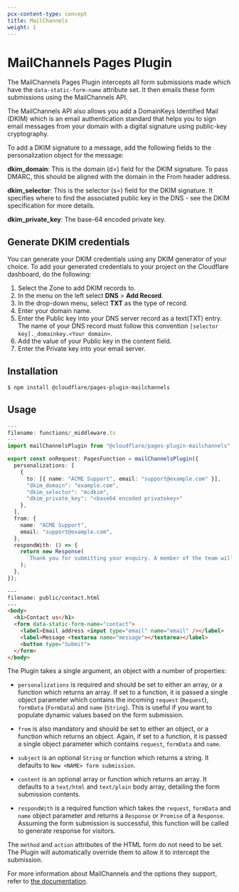 ```yaml
---
pcx-content-type: concept
title: MailChannels
weight: 1
---
```


# MailChannels Pages Plugin

The MailChannels Pages Plugin intercepts all form submissions made which have the `data-static-form-name` attribute set. It then emails these form submissions using the MailChannels API.

The MailChannels API also allows you add a DomainKeys Identified Mail (DKIM) which is an email authentication standard that helps you to sign email messages from your domain with a digital signature using public-key cryptography.

To add a DKIM signature to a message, add the following fields to the personalization object for the message:

**dkim_domain**: This is the domain (d=) field for the DKIM signature. To pass DMARC, this should be aligned with the domain in the From header address.

**dkim_selector**: This is the selector (s=) field for the DKIM signature. It specifies where to find the associated public key in the DNS - see the DKIM specification for more details.

**dkim_private_key**: The base-64 encoded private key.

## Generate DKIM credentials 

You can generate your DKIM credentials using any DKIM generator of your choice. To add your generated credentials to your project on the Cloudflare dashboard, do the following:

1. Select the Zone to add DKIM records to. 
2. In the menu on the left select **DNS** > **Add Record**.
3. In the drop-down menu, select **TXT** as the type of record.  
4. Enter your domain name.
5. Enter the Public key into your DNS server record as a text(TXT) entry. The name of your DNS record must follow this convention `[selector key]._domainkey.<Your domain>`. 
6. Add the value of your Public key in the content field.
7. Enter the Private key into your email server.

## Installation

```sh
$ npm install @cloudflare/pages-plugin-mailchannels
```

## Usage

```typescript
---
filename: functions/_middleware.ts
---
import mailChannelsPlugin from "@cloudflare/pages-plugin-mailchannels";

export const onRequest: PagesFunction = mailChannelsPlugin({
  personalizations: [
    {
      to: [{ name: "ACME Support", email: "support@example.com" }],
      "dkim_domain": "example.com",
      "dkim_selector": "mcdkim",
      "dkim_private_key": "<base64 encoded privatekey>"
    },
  ],
  from: {
    name: "ACME Support",
    email: "support@example.com",
  },
  respondWith: () => {
    return new Response(
      `Thank you for submitting your enquiry. A member of the team will be in touch shortly.`
    );
  },
});
```

```html
---
filename: public/contact.html
---
<body>
  <h1>Contact us</h1>
  <form data-static-form-name="contact">
    <label>Email address <input type="email" name="email" /></label>
    <label>Message <textarea name="message"></textarea></label>
    <button type="Submit">
  </form>
</body>
```

The Plugin takes a single argument, an object with a number of properties:

- `personalizations` is required and should be set to either an array, or a function which returns an array. If set to a function, it is passed a single object parameter which contains the incoming `request` (`Request`), `formData` (`FormData`) and `name` (`String`). This is useful if you want to populate dynamic values based on the form submission.

- `from` is also mandatory and should be set to either an object, or a function which returns an object. Again, if set to a function, it is passed a single object parameter which contains `request`, `formData` and `name`.

- `subject` is an optional `String` or function which returns a string. It defaults to `New <NAME> form submission`.

- `content` is an optional array or function which returns an array. It defaults to a `text/html` and `text/plain` body array, detailing the form submission contents.

- `respondWith` is a required function which takes the `request`, `formData` and `name` object parameter and returns a `Response` or `Promise` of a `Response`. Assuming the form submission is successful, this function will be called to generate response for visitors.

The `method` and `action` attributes of the HTML form do not need to be set. The Plugin will automatically override them to allow it to intercept the submission.

For more information about MailChannels and the options they support, refer to [the documentation](https://mailchannels.zendesk.com/hc/en-us/articles/4565898358413-Sending-Email-from-Cloudflare-Workers-using-MailChannels-Send-API).
